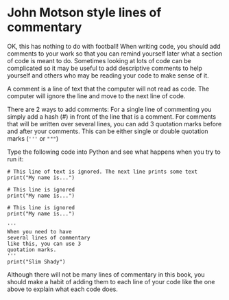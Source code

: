 # John Motson style lines of commentary
OK, this has nothing to do with football! When writing code, you should add comments to your work so that you can remind yourself later what a section of code is meant to do. Sometimes looking at lots of code can be complicated so it may be useful to add descriptive comments to help yourself and others who may be reading your code to make sense of it.

A comment is a line of text that the computer will not read as code. The computer will ignore the line and move to the next line of code.

There are 2 ways to add comments:
For a single line of commenting you simply add a hash (#) in front of the line that is a comment.
For comments that will be written over several lines, you can add 3 quotation marks before and after your comments. This can be either single or double quotation marks (`'''` or `"""`)

Type the following code into Python and see what happens when you try to run it:

```
# This line of text is ignored. The next line prints some text
print("My name is...")

# This line is ignored
print("My name is...")

# This line is ignored
print("My name is...")

'''
When you need to have
several lines of commentary
like this, you can use 3 
quotation marks.
'''
print("Slim Shady")
```



Although there will not be many lines of commentary in this book, you should make a habit of adding them to each line of your code like the one above to explain what each code does. 
